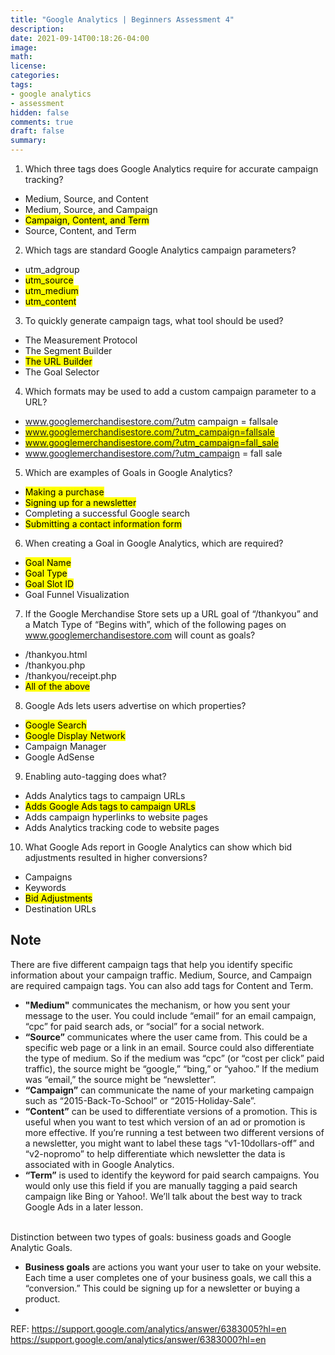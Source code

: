 ```yaml
---
title: "Google Analytics | Beginners Assessment 4"
description: 
date: 2021-09-14T00:18:26-04:00
image: 
math:
license: 
categories:
tags:
- google analytics
- assessment
hidden: false
comments: true
draft: false
summary:
---
```


1. Which three tags does Google Analytics require for accurate campaign tracking?

- Medium, Source, and Content
- Medium, Source, and Campaign
- <mark>Campaign, Content, and Term</mark>
- Source, Content, and Term

2. Which tags are standard Google Analytics campaign parameters?

- utm_adgroup
 - <mark>utm_source</mark>
 - <mark>utm_medium</mark>
 - <mark>utm_content</mark>

3. To quickly generate campaign tags, what tool should be used?

- The Measurement Protocol
- The Segment Builder
- <mark>The URL Builder</mark>
- The Goal Selector

4. Which formats may be used to add a custom campaign parameter to a URL?

- www.googlemerchandisestore.com/?utm campaign = fallsale
- <mark>www.googlemerchandisestore.com/?utm_campaign=fallsale</mark>
- <mark>www.googlemerchandisestore.com/?utm_campaign=fall_sale</mark>
- www.googlemerchandisestore.com/?utm_campaign = fall sale

5. Which are examples of Goals in Google Analytics?

- <mark>Making a purchase</mark>
- <mark>Signing up for a newsletter</mark>
- Completing a successful Google search
- <mark>Submitting a contact information form</mark>

6. When creating a Goal in Google Analytics, which are required?

- <mark>Goal Name</mark>
- <mark>Goal Type</mark>
- <mark>Goal Slot ID</mark>
- Goal Funnel Visualization

7. If the Google Merchandise Store sets up a URL goal of “/thankyou” and a Match Type of “Begins with”, which of the following pages on www.googlemerchandisestore.com will count as goals?

- /thankyou.html
- /thankyou.php
- /thankyou/receipt.php
- <mark>All of the above</mark>

8. Google Ads lets users advertise on which properties?

- <mark>Google Search</mark>
- <mark>Google Display Network</mark>
- Campaign Manager
- Google AdSense

9. Enabling auto-tagging does what?

- Adds Analytics tags to campaign URLs
- <mark>Adds Google Ads tags to campaign URLs</mark>
- Adds campaign hyperlinks to website pages
- Adds Analytics tracking code to website pages

10. What Google Ads report in Google Analytics can show which bid adjustments resulted in higher conversions?

- Campaigns
- Keywords
- <mark>Bid Adjustments</mark>
- Destination URLs

## Note
There are five different campaign tags that help you identify specific information about your campaign traffic. Medium, Source, and Campaign are required campaign tags. You can also add tags for Content and Term.

- **"Medium"** communicates the mechanism, or how you sent your message to the user. You could include “email” for an email campaign, “cpc” for paid search ads, or “social” for a social network.
- **“Source”** communicates where the user came from. This could be a specific web page or a link in an email. Source could also differentiate the type of medium. So if the medium was “cpc” (or “cost per click” paid traffic), the source might be “google,” “bing,” or “yahoo.” If the medium was “email,” the source might be “newsletter”.
- **“Campaign”** can communicate the name of your marketing campaign such as “2015-Back-To-School” or “2015-Holiday-Sale”.
- **“Content”** can be used to differentiate versions of a promotion. This is useful when you want to test which version of an ad or promotion is more effective. If you’re running a test between two different versions of a newsletter, you might want to label these tags “v1-10dollars-off” and “v2-nopromo” to help differentiate which newsletter the data is associated with in Google Analytics.
- **“Term”** is used to identify the keyword for paid search campaigns. You would only use this field if you are manually tagging a paid search campaign like Bing or Yahoo!. We’ll talk about the best way to track Google Ads in a later lesson.

</br>
Distinction between two types of goals: business goads and Google Analytic Goals.

- **Business goals** are actions you want your user to take on your website. Each time a user completes one of your business goals, we call this a “conversion.” This could be signing up for a newsletter or buying a product.
- 


REF: 
https://support.google.com/analytics/answer/6383005?hl=en
https://support.google.com/analytics/answer/6383000?hl=en
